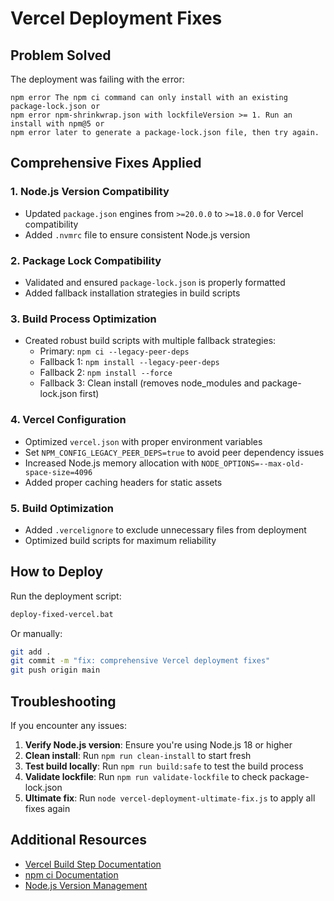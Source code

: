 # Vercel Deployment Fixes

## Problem Solved

The deployment was failing with the error:
```
npm error The npm ci command can only install with an existing package-lock.json or
npm error npm-shrinkwrap.json with lockfileVersion >= 1. Run an install with npm@5 or
npm error later to generate a package-lock.json file, then try again.
```

## Comprehensive Fixes Applied

### 1. Node.js Version Compatibility
- Updated `package.json` engines from `>=20.0.0` to `>=18.0.0` for Vercel compatibility
- Added `.nvmrc` file to ensure consistent Node.js version

### 2. Package Lock Compatibility
- Validated and ensured `package-lock.json` is properly formatted
- Added fallback installation strategies in build scripts

### 3. Build Process Optimization
- Created robust build scripts with multiple fallback strategies:
  - Primary: `npm ci --legacy-peer-deps`
  - Fallback 1: `npm install --legacy-peer-deps`
  - Fallback 2: `npm install --force`
  - Fallback 3: Clean install (removes node_modules and package-lock.json first)

### 4. Vercel Configuration
- Optimized `vercel.json` with proper environment variables
- Set `NPM_CONFIG_LEGACY_PEER_DEPS=true` to avoid peer dependency issues
- Increased Node.js memory allocation with `NODE_OPTIONS=--max-old-space-size=4096`
- Added proper caching headers for static assets

### 5. Build Optimization
- Added `.vercelignore` to exclude unnecessary files from deployment
- Optimized build scripts for maximum reliability

## How to Deploy

Run the deployment script:
```bash
deploy-fixed-vercel.bat
```

Or manually:
```bash
git add .
git commit -m "fix: comprehensive Vercel deployment fixes"
git push origin main
```

## Troubleshooting

If you encounter any issues:

1. **Verify Node.js version**: Ensure you're using Node.js 18 or higher
2. **Clean install**: Run `npm run clean-install` to start fresh
3. **Test build locally**: Run `npm run build:safe` to test the build process
4. **Validate lockfile**: Run `npm run validate-lockfile` to check package-lock.json
5. **Ultimate fix**: Run `node vercel-deployment-ultimate-fix.js` to apply all fixes again

## Additional Resources

- [Vercel Build Step Documentation](https://vercel.com/docs/concepts/deployments/build-step)
- [npm ci Documentation](https://docs.npmjs.com/cli/v8/commands/npm-ci)
- [Node.js Version Management](https://vercel.com/docs/concepts/functions/serverless-functions/runtimes/node-js)